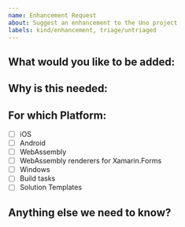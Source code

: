```yaml
---
name: Enhancement Request
about: Suggest an enhancement to the Uno project
labels: kind/enhancement, triage/untriaged
---
```


<!-- Please only use this template for submitting enhancement requests -->

## What would you like to be added:

## Why is this needed:

## For which Platform:

- [ ] iOS
- [ ] Android
- [ ] WebAssembly
- [ ] WebAssembly renderers for Xamarin.Forms
- [ ] Windows
- [ ] Build tasks
- [ ] Solution Templates

## Anything else we need to know?

